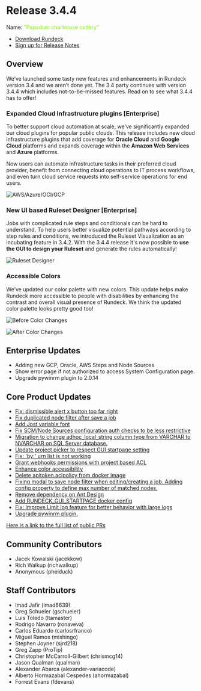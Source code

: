 # Release 3.4.4

Name: <span style="color: chartreuse"><span class="glyphicon glyphicon-cutlery"></span> "Papadum chartreuse cutlery"</span>

- [Download Rundeck](https://download.rundeck.com/)
- [Sign up for Release Notes](https://www.rundeck.com/release-notes-signup)

## Overview

We’ve launched some tasty new features and enhancements in Rundeck version 3.4 and we aren’t done yet. The 3.4 party continues with version 3.4.4 which includes not-to-be-missed features. Read on to see what 3.4.4 has to offer!

### Expanded Cloud Infrastructure plugins [Enterprise]

To better support cloud automation at scale, we’ve significantly expanded our cloud plugins for popular public clouds. This release includes new cloud infrastructure plugins that add coverage for **Oracle Cloud** and **Google Cloud** platforms and expands coverage within the **Amazon Web Services** and **Azure** platforms.

Now users can automate infrastructure tasks in their preferred cloud provider, benefit from connecting cloud operations to IT process workflows, and even turn cloud service requests into self-service operations for end users.

![AWS/Azure/OCI/GCP](@assets/img/relnotes-344-4clouds.png)

### New UI based Ruleset Designer [Enterprise]

Jobs with complicated rule steps and conditionals can be hard to understand. To help users better visualize potential pathways according to step rules and conditions, we introduced the Ruleset Visualization as an incubating feature in 3.4.2. With the 3.4.4 release it's now possible to **use the GUI to design your Ruleset** and generate the rules automatically!

![Ruleset Designer](@assets/img/relnotes-344-rulesetdesigner.gif)

### Accessible Colors

We’ve updated our color palette with new colors. This update helps make Rundeck more accessible to people with disabilities by enhancing the contrast and overall visual presence of Rundeck. We think the updated color palette looks pretty good too! 

![Before Color Changes](@assets/img/relnotes-344-before.png)

![After Color Changes](@assets/img/relnotes-344-after.png)

## Enterprise Updates

* Adding new GCP, Oracle, AWS Steps and Node Sources
* Show error page if not authorized to access System Configuration page.
* Upgrade pywinrm plugin to 2.0.14


## Core Product Updates

* [Fix: dismissible alert x button too far right](https://github.com/rundeck/rundeck/pull/7251)
* [Fix duplicated node filter after save a job](https://github.com/rundeck/rundeck/pull/7250)
* [Add Jost variable font](https://github.com/rundeck/rundeck/pull/7244)
* [Fix SCM/Node Sources configuration auth checks to be less restrictive](https://github.com/rundeck/rundeck/pull/7240)
* [Migration to change adhoc_local_string column type from VARCHAR to NVARCHAR on SQL Server database.](https://github.com/rundeck/rundeck/pull/7237)
* [Update project picker to respect GUI startpage setting](https://github.com/rundeck/rundeck/pull/7233)
* [Fix: &#39;by:&#39; urn list is not working](https://github.com/rundeck/rundeck/pull/7228)
* [Grant webhooks permissions with project based ACL](https://github.com/rundeck/rundeck/pull/7226)
* [Enhance color accessibility](https://github.com/rundeck/rundeck/pull/7225)
* [Delete apitoken.aclpolicy from docker image](https://github.com/rundeck/rundeck/pull/7222)
* [Fixing modal to save node filter when editing/creating a job. Adding config property to define max number of matched nodes.](https://github.com/rundeck/rundeck/pull/7215)
* [Remove dependency on Ant Design](https://github.com/rundeck/rundeck/pull/7211)
* [Add RUNDECK_GUI_STARTPAGE docker config](https://github.com/rundeck/rundeck/pull/7210)
* [Fix: Improve Limit log feature for better behavior with large logs](https://github.com/rundeck/rundeck/pull/7199)
* [Upgrade pywinrm plugin.](https://github.com/rundeck/rundeck/pull/7191)

[Here is a link to the full list of public PRs](https://github.com/rundeck/rundeck/pulls?q=is%3Apr+milestone%3A3.4.4+is%3Aclosed)

## Community Contributors

* Jacek Kowalski (jacekkow)
* Rich Walkup (richwalkup)
* Anonymous (pheiduck)

## Staff Contributors

* Imad Jafir (imad6639)
* Greg Schueler (gschueler)
* Luis Toledo (ltamaster)
* Rodrigo Navarro (ronaveva)
* Carlos Eduardo (carlosrfranco)
* Miguel Ramos (mishingo)
* Stephen Joyner (sjrd218)
* Greg Zapp (ProTip)
* Christopher McCarroll-Gilbert (chrismcg14)
* Jason Qualman (qualman)
* Alexander Abarca (alexander-variacode)
* Alberto Hormazabal Cespedes (ahormazabal)
* Forrest Evans (fdevans)
